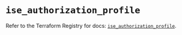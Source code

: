 # `ise_authorization_profile`

Refer to the Terraform Registry for docs: [`ise_authorization_profile`](https://registry.terraform.io/providers/ciscodevnet/ise/0.2.11/docs/resources/authorization_profile).
